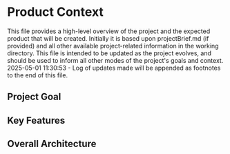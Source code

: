 # Product Context

This file provides a high-level overview of the project and the expected product that will be created. Initially it is based upon projectBrief.md (if provided) and all other available project-related information in the working directory. This file is intended to be updated as the project evolves, and should be used to inform all other modes of the project's goals and context.
2025-05-01 11:30:53 - Log of updates made will be appended as footnotes to the end of this file.

## Project Goal

## Key Features

## Overall Architecture